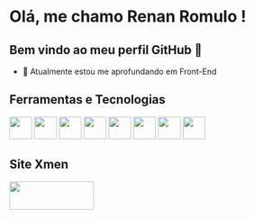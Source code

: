 # Olá, me chamo Renan Romulo ! 
## Bem vindo ao meu perfil GitHub 👋

- 🌱 Atualmente estou me aprofundando em Front-End

## Ferramentas e Tecnologias
<div>
<img loading="lazy" src="https://cdn.jsdelivr.net/gh/devicons/devicon/icons/git/git-original.svg" width="40" height="40"/>
<img src="https://user-images.githubusercontent.com/111816931/258663411-338b9c97-29a6-4372-875f-2afcf470c14f.jpg" width="40" height="40" />
<img src="https://cdn.jsdelivr.net/gh/devicons/devicon/icons/csharp/csharp-original.svg" width="40" height="40"/>
<img src="https://cdn.jsdelivr.net/gh/devicons/devicon/icons/html5/html5-original.svg" width="40" height="40"/>
<img src="https://cdn.jsdelivr.net/gh/devicons/devicon/icons/css3/css3-original.svg" width="40" height="40"/>
<img src="https://cdn.jsdelivr.net/gh/devicons/devicon/icons/javascript/javascript-original.svg" width="40" height="40"/>
<img src="https://cdn.jsdelivr.net/gh/devicons/devicon/icons/visualstudio/visualstudio-plain.svg" width="40" height="40"/>
<img src="https://cdn.jsdelivr.net/gh/devicons/devicon/icons/vscode/vscode-original.svg" width="40" height="40"/>
</div>

## Site Xmen
<a href="https://renanslv.github.io/ProjetoXMEN"> <img src="(https://user-images.githubusercontent.com/111816931/258783390-3b5acde5-8322-40f3-adb5-a874fa820997.svg)https://user-images.githubusercontent.com/111816931/258783390-3b5acde5-8322-40f3-adb5-a874fa820997.svg" width="150" height="50"></a>
